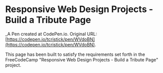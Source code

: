 # Responsive Web Design Projects - Build a Tribute Page
 _A Pen created at CodePen.io. Original URL: [https://codepen.io/tcristick/pen/WVdoBN](https://codepen.io/tcristick/pen/WVdoBN).

 This page has been built to satisfy the requirements set forth in the FreeCodeCamp "Responsive Web Design Projects - Build a Tribute Page" project. 
